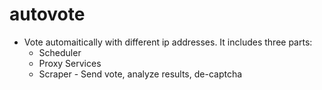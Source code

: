 autovote
========

* Vote automaitically with different ip addresses. It includes three parts:
  * Scheduler
  * Proxy Services
  * Scraper - Send vote, analyze results, de-captcha


